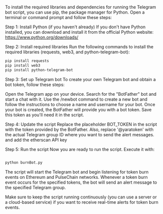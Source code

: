 To install the required libraries and dependencies for running the Telegram bot script, you can use pip, the package manager for Python. Open a terminal or command prompt and follow these steps:

Step 1: Install Python (if you haven't already)
If you don't have Python installed, you can download and install it from the official Python website: https://www.python.org/downloads/

Step 2: Install required libraries
Run the following commands to install the required libraries (requests, web3, and python-telegram-bot):


```bash
pip install requests
pip install web3
pip install python-telegram-bot

```
Step 3: Set up Telegram bot
To create your own Telegram bot and obtain a bot token, follow these steps:

Open the Telegram app on your device.
Search for the "BotFather" bot and start a chat with it.
Use the /newbot command to create a new bot and follow the instructions to choose a name and username for your bot.
Once your bot is created, the BotFather will provide you with a bot token. Save this token as you'll need it in the script.

Step 4: Update the script
Replace the placeholder BOT_TOKEN in the script with the token provided by the BotFather. Also, replace '@yaratoken' with the actual Telegram group ID where you want to send the alert messages. and add the etherscan API key

Step 5: Run the script
Now you are ready to run the script. Execute it with:

```bash

python burnBot.py
```
The script will start the Telegram bot and begin listening for token burn events on Ethereum and PulseChain networks. Whenever a token burn event occurs for the specified tokens, the bot will send an alert message to the specified Telegram group.

Make sure to keep the script running continuously (you can use a server or a cloud-based service) if you want to receive real-time alerts for token burn events.






